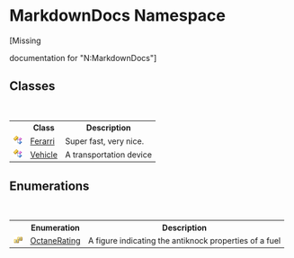 # MarkdownDocs Namespace
 

\[Missing <summary> documentation for "N:MarkdownDocs"\]


## Classes
&nbsp;<table><tr><th></th><th>Class</th><th>Description</th></tr><tr><td>![Public class](media/pubclass.gif "Public class")</td><td><a href="T_MarkdownDocs_Ferarri">Ferarri</a></td><td>
Super fast, very nice.</td></tr><tr><td>![Public class](media/pubclass.gif "Public class")</td><td><a href="T_MarkdownDocs_Vehicle">Vehicle</a></td><td>
A transportation device</td></tr></table>

## Enumerations
&nbsp;<table><tr><th></th><th>Enumeration</th><th>Description</th></tr><tr><td>![Public enumeration](media/pubenumeration.gif "Public enumeration")</td><td><a href="T_MarkdownDocs_OctaneRating">OctaneRating</a></td><td>
A figure indicating the antiknock properties of a fuel</td></tr></table>&nbsp;
